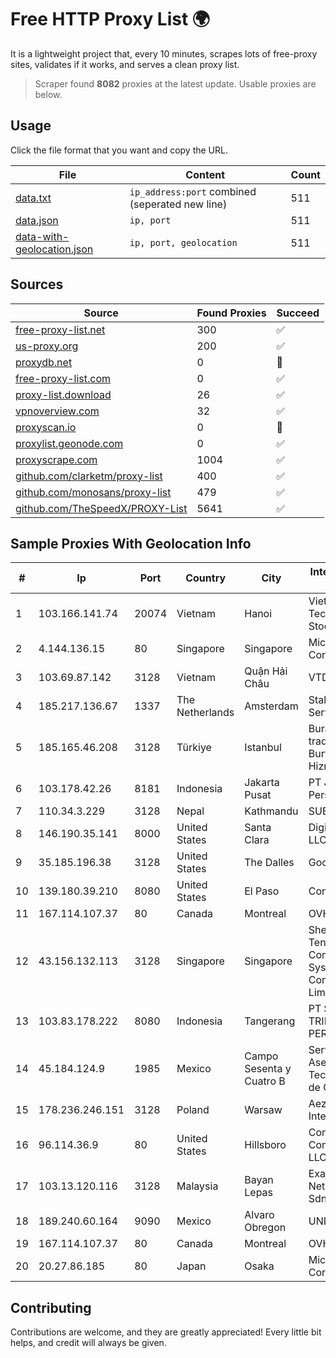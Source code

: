 
# Free HTTP Proxy List 🌍

It is a lightweight project that, every 10 minutes, scrapes lots of free-proxy sites, validates if it works, and serves a clean proxy list.


> Scraper found **8082** proxies at the latest update. Usable proxies are below.

## Usage

Click the file format that you want and copy the URL.


|File|Content|Count|
|----|-------|-----|
|[data.txt](https://raw.githubusercontent.com/themiralay/Proxy-List-World/master/data.txt)|`ip_address:port` combined (seperated new line)|511|
|[data.json](https://raw.githubusercontent.com/themiralay/Proxy-List-World/master/data.json)|`ip, port`|511|
|[data-with-geolocation.json](https://raw.githubusercontent.com/themiralay/Proxy-List-World/master/data-with-geolocation.json)|`ip, port, geolocation`|511|

## Sources

|Source|Found Proxies|Succeed|
|------|-------------|-------|
|[free-proxy-list.net](https://free-proxy-list.net)|300|✅|
|[us-proxy.org](https://www.us-proxy.org)|200|✅|
|[proxydb.net](http://proxydb.net)|0|🚫|
|[free-proxy-list.com](https://free-proxy-list.com/?page=&port=&type%5B%5D=http&type%5B%5D=https&up_time=0&search=Search)|0|✅|
|[proxy-list.download](https://www.proxy-list.download/HTTP)|26|✅|
|[vpnoverview.com](https://vpnoverview.com/privacy/anonymous-browsing/free-proxy-servers)|32|✅|
|[proxyscan.io](https://www.proxyscan.io)|0|🚫|
|[proxylist.geonode.com](https://proxylist.geonode.com/api/proxy-list?limit=300&page=1&sort_by=lastChecked&sort_type=desc&protocols=http,https)|0|✅|
|[proxyscrape.com](https://api.proxyscrape.com/v2/?request=displayproxies&protocol=http&timeout=10000&country=all&ssl=all&anonymity=all)|1004|✅|
|[github.com/clarketm/proxy-list](https://raw.githubusercontent.com/clarketm/proxy-list/master/proxy-list-raw.txt)|400|✅|
|[github.com/monosans/proxy-list](https://raw.githubusercontent.com/monosans/proxy-list/main/proxies/http.txt)|479|✅|
|[github.com/TheSpeedX/PROXY-List](https://raw.githubusercontent.com/TheSpeedX/PROXY-List/master/http.txt)|5641|✅|


## Sample Proxies With Geolocation Info

|#|Ip|Port|Country|City|Internet Service Provider|
|-|--|----|-------|----|-------------------------|
|1|103.166.141.74|20074|Vietnam|Hanoi|Viet NAM Cloud Technology Joint Stock Company|
|2|4.144.136.15|80|Singapore|Singapore|Microsoft Corporation|
|3|103.69.87.142|3128|Vietnam|Quận Hải Châu|VTDT|
|4|185.217.136.67|1337|The Netherlands|Amsterdam|Stallion Network Services Limited|
|5|185.165.46.208|3128|Türkiye|Istanbul|Burak Buylu trading as BurtiNET Internet Hizmetleri|
|6|103.178.42.26|8181|Indonesia|Jakarta Pusat|PT Jaring Solusi Persada|
|7|110.34.3.229|3128|Nepal|Kathmandu|SUBISU C7|
|8|146.190.35.141|8000|United States|Santa Clara|DigitalOcean, LLC|
|9|35.185.196.38|3128|United States|The Dalles|Google LLC|
|10|139.180.39.210|8080|United States|El Paso|Conterra|
|11|167.114.107.37|80|Canada|Montreal|OVH SAS|
|12|43.156.132.113|3128|Singapore|Singapore|Shenzhen Tencent Computer Systems Company Limited|
|13|103.83.178.222|8080|Indonesia|Tangerang|PT SOLUSI TRIMEGAH PERSADA|
|14|45.184.124.9|1985|Mexico|Campo Sesenta y Cuatro B|Servicios y Asesoria Tecnobba S.A.S. de C.V.|
|15|178.236.246.151|3128|Poland|Warsaw|Aeza International LTD|
|16|96.114.36.9|80|United States|Hillsboro|Comcast Cable Communications, LLC|
|17|103.13.120.116|3128|Malaysia|Bayan Lepas|Exa Bytes Network Sdn.Bhd.|
|18|189.240.60.164|9090|Mexico|Alvaro Obregon|UNINET|
|19|167.114.107.37|80|Canada|Montreal|OVH SAS|
|20|20.27.86.185|80|Japan|Osaka|Microsoft Corporation|



## Contributing

Contributions are welcome, and they are greatly appreciated! Every
little bit helps, and credit will always be given.


